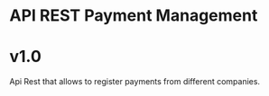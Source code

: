 # API REST Payment Management
# v1.0

Api Rest that allows to register payments from different companies.
